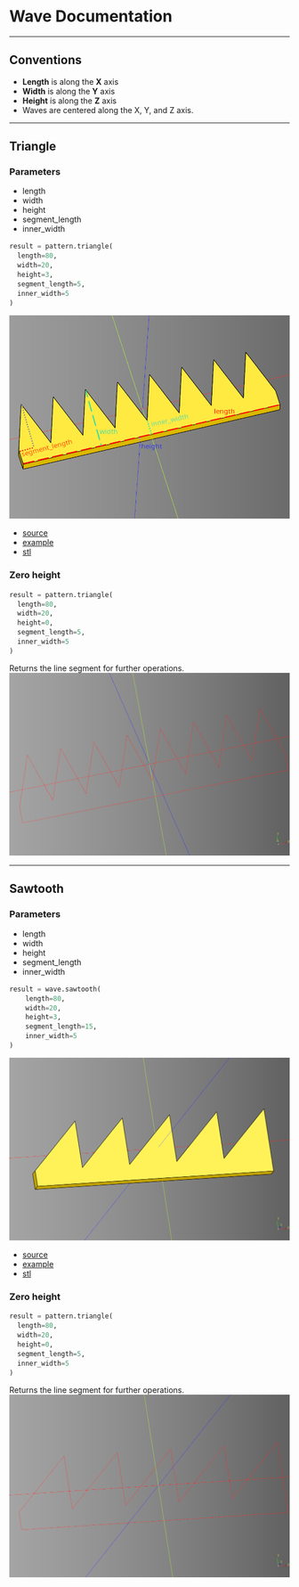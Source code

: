 # Wave Documentation

---

## Conventions
* **Length** is along the **X** axis
* **Width** is along the **Y** axis
* **Height** is along the **Z** axis
* Waves are centered along the X, Y, and Z axis.

---

## Triangle

### Parameters
* length
* width
* height
* segment_length
* inner_width

``` python
result = pattern.triangle(
  length=80,
  width=20,
  height=3,
  segment_length=5,
  inner_width=5
)
```

![](image/wave/02.png)<br />

* [source](../src/cadqueryhelper/wave/triangle.py)
* [example](../example/wave/triangle.py)
* [stl](../out/wave_triangle.stl)

### Zero height

``` python
result = pattern.triangle(
  length=80,
  width=20,
  height=0,
  segment_length=5,
  inner_width=5
)
```
Returns the line segment for further operations.
![](image/wave/03.png)<br />

---
## Sawtooth

### Parameters
* length
* width
* height
* segment_length
* inner_width

``` python
result = wave.sawtooth(
    length=80,
    width=20,
    height=3,
    segment_length=15,
    inner_width=5
)
```

![](image/wave/04.png)<br />

* [source](../src/cadqueryhelper/wave/sawtooth.py)
* [example](../example/wave/sawtooth.py)
* [stl](../out/wave_sawtooth.stl)

### Zero height

``` python
result = pattern.triangle(
  length=80,
  width=20,
  height=0,
  segment_length=5,
  inner_width=5
)
```
Returns the line segment for further operations.
![](image/wave/05.png)<br />
